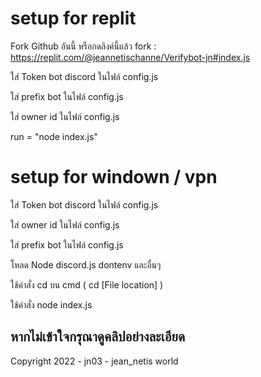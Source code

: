 # setup for replit

Fork Github อันนี้ หรือกดลิงค์นี้แล้ว fork : https://replit.com/@jeannetischanne/Verifybot-jn#index.js

ใส่ Token bot discord ในไฟล์ config.js

ใส่ prefix bot ในไฟล์ config.js

ใส่ owner id ในไฟล์ config.js

run = "node index.js"

# setup for windown / vpn

ใส่ Token bot discord ในไฟล์ config.js

ใส่ owner id ในไฟล์ config.js

ใส่ prefix bot ในไฟล์ config.js

โหลด Node discord.js dontenv และอื่นๆ

ใช้คำสั่ง cd บน cmd ( cd [File location] )

ใช้คำสั่ง node index.js

## หากไม่เข้าใจกรุณาดูคลิปอย่างละเอียด 

Copyright 2022 - jn03 - jean_netis world

